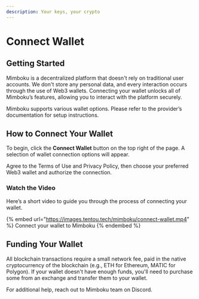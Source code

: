 ```yaml
---
description: Your keys, your crypto
---
```


# Connect Wallet

## Getting Started

Mimboku is a decentralized platform that doesn't rely on traditional user accounts. We don't store any personal data, and every interaction occurs through the use of Web3 wallets. Connecting your wallet unlocks all of Mimboku’s features, allowing you to interact with the platform securely.

Mimboku supports various wallet options. Please refer to the provider’s documentation for setup instructions.

## How to Connect Your Wallet

To begin, click the **Connect Wallet** button on the top right of the page. A selection of wallet connection options will appear.

Agree to the Terms of Use and Privacy Policy, then choose your preferred Web3 wallet and authorize the connection.

### Watch the Video

Here’s a short video to guide you through the process of connecting your wallet.

{% embed url="https://images.tentou.tech/mimboku/connect-wallet.mp4" %}
Connect your wallet to Mimboku
{% endembed %}

## Funding Your Wallet

All blockchain transactions require a small network fee, paid in the native cryptocurrency of the blockchain (e.g., ETH for Ethereum, MATIC for Polygon). If your wallet doesn't have enough funds, you'll need to purchase some from an exchange and transfer them to your wallet.

For additional help, reach out to Mimboku team on Discord.
